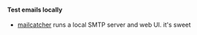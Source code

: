 #### Test emails locally

- [mailcatcher](https://github.com/sj26/mailcatcher) runs a local SMTP server and web UI. it's sweet

